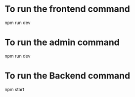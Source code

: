 # To run the frontend command
npm run dev

# To run the admin command
npm run dev

# To run the Backend command
npm start